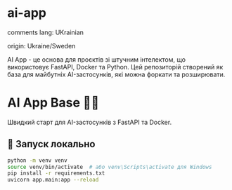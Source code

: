 # ai-app
comments lang: UKrainian

origin: Ukraine/Sweden

AI App - це основа для проєктів зі штучним інтелектом, що використовує FastAPI, Docker та Python. Цей репозиторій створений як база для майбутніх AI-застосунків, які можна форкати та розширювати.

# AI App Base 🧠🚀
Швидкий старт для AI-застосунків з FastAPI та Docker.

## 📌 Запуск локально
```bash
python -m venv venv
source venv/bin/activate  # або venv\Scripts\activate для Windows
pip install -r requirements.txt
uvicorn app.main:app --reload
```
